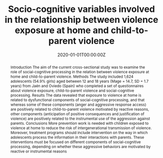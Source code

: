 ---
abstract: "Introduction
The aim of the current cross-sectional study was to examine the role of social-cognitive processing in the relation between violence exposure at home and child-to-parent violence.

Methods
The study included 1,624 adolescents (54.9% girls) aged between 12 and 18 years (Mage = 14.7, SD = 1.7 years) from Jaén and Oviedo (Spain) who completed a set of questionnaires about violence exposure, child-to-parent violence and social-cognitive processing.

Results
The data revealed that exposure to violence at home is related to dysfunctional components of social-cognitive processing, and that whereas some of these components (anger and aggressive response access) are positively related to child-to-parent violence motivated by reactive reasons, other components (anticipation of positive consequences and justification of violence) are positively related to the instrumental use of the aggression against parents.

Conclusions
More prevention work is needed with children exposed to violence at home to reduce the risk of intergenerational transmission of violence. Moreover, treatment programs should include intervention on the way in which adolescents process the information in their interactions with parents. These interventions must be focused on different components of social-cognitive processing, depending on whether these aggressive behaviors are motivated by reactive or instrumental reasons"
author_notes:
- 
- 
authors:
- Contreras, L.
- admin
- Cano-Lozano, M. C
date: "2020-01-01T00:00:00Z"
doi: "https://doi.org/10.1016/j.adolescence.2020.01.017"
featured: false
image:
  caption: '' 
  focal_point: ""
  preview_only: false
projects: []
publication: '*Journal of Adolescence, 80*'
publication_short: ""
publication_types:
- "2"
publishDate: "2020-01-01T00:00:00Z"
summary: "Socio-cognitive variables involved in the relationship between violence exposure at home and child-to-parent violence"
tags:
- Source Themes
title: "Socio-cognitive variables involved in the relationship between violence exposure at home and child-to-parent violence"
url_code: ""
url_dataset: ""
url_pdf: https://www.sciencedirect.com/science/article/pii/S0140197120300178/pdfft?md5=95ed93cfe67933cdc7dc5f79fecfe76d&pid=1-s2.0-S0140197120300178-main.pdf
url_poster: ""
url_project: ""
url_slides: ""
url_source: ""
url_video: ""
---